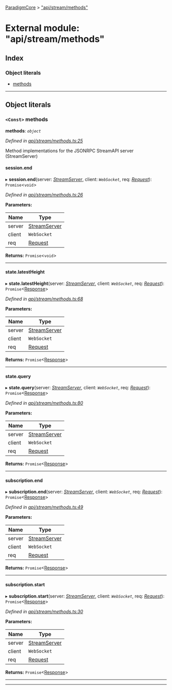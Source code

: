 [ParadigmCore](../README.md) > ["api/stream/methods"](../modules/_api_stream_methods_.md)

# External module: "api/stream/methods"

## Index

### Object literals

* [methods](_api_stream_methods_.md#methods)

---

## Object literals

<a id="methods"></a>

### `<Const>` methods

**methods**: *`object`*

*Defined in [api/stream/methods.ts:25](https://github.com/paradigmfoundation/paradigmcore/blob/adc87ed/src/api/stream/methods.ts#L25)*

Method implementations for the JSONRPC StreamAPI server (StreamServer)

<a id="methods.session_end"></a>

####  session.end

▸ **session.end**(server: *[StreamServer](../classes/_api_stream_streamserver_.streamserver.md)*, client: *`WebSocket`*, req: *[Request](../classes/_api_stream_request_.request.md)*): `Promise`<`void`>

*Defined in [api/stream/methods.ts:26](https://github.com/paradigmfoundation/paradigmcore/blob/adc87ed/src/api/stream/methods.ts#L26)*

**Parameters:**

| Name | Type |
| ------ | ------ |
| server | [StreamServer](../classes/_api_stream_streamserver_.streamserver.md) |
| client | `WebSocket` |
| req | [Request](../classes/_api_stream_request_.request.md) |

**Returns:** `Promise`<`void`>

___
<a id="methods.state_latestheight"></a>

####  state.latestHeight

▸ **state.latestHeight**(server: *[StreamServer](../classes/_api_stream_streamserver_.streamserver.md)*, client: *`WebSocket`*, req: *[Request](../classes/_api_stream_request_.request.md)*): `Promise`<[Response](../classes/_api_stream_response_.response.md)>

*Defined in [api/stream/methods.ts:68](https://github.com/paradigmfoundation/paradigmcore/blob/adc87ed/src/api/stream/methods.ts#L68)*

**Parameters:**

| Name | Type |
| ------ | ------ |
| server | [StreamServer](../classes/_api_stream_streamserver_.streamserver.md) |
| client | `WebSocket` |
| req | [Request](../classes/_api_stream_request_.request.md) |

**Returns:** `Promise`<[Response](../classes/_api_stream_response_.response.md)>

___
<a id="methods.state_query"></a>

####  state.query

▸ **state.query**(server: *[StreamServer](../classes/_api_stream_streamserver_.streamserver.md)*, client: *`WebSocket`*, req: *[Request](../classes/_api_stream_request_.request.md)*): `Promise`<[Response](../classes/_api_stream_response_.response.md)>

*Defined in [api/stream/methods.ts:80](https://github.com/paradigmfoundation/paradigmcore/blob/adc87ed/src/api/stream/methods.ts#L80)*

**Parameters:**

| Name | Type |
| ------ | ------ |
| server | [StreamServer](../classes/_api_stream_streamserver_.streamserver.md) |
| client | `WebSocket` |
| req | [Request](../classes/_api_stream_request_.request.md) |

**Returns:** `Promise`<[Response](../classes/_api_stream_response_.response.md)>

___
<a id="methods.subscription_end"></a>

####  subscription.end

▸ **subscription.end**(server: *[StreamServer](../classes/_api_stream_streamserver_.streamserver.md)*, client: *`WebSocket`*, req: *[Request](../classes/_api_stream_request_.request.md)*): `Promise`<[Response](../classes/_api_stream_response_.response.md)>

*Defined in [api/stream/methods.ts:49](https://github.com/paradigmfoundation/paradigmcore/blob/adc87ed/src/api/stream/methods.ts#L49)*

**Parameters:**

| Name | Type |
| ------ | ------ |
| server | [StreamServer](../classes/_api_stream_streamserver_.streamserver.md) |
| client | `WebSocket` |
| req | [Request](../classes/_api_stream_request_.request.md) |

**Returns:** `Promise`<[Response](../classes/_api_stream_response_.response.md)>

___
<a id="methods.subscription_start"></a>

####  subscription.start

▸ **subscription.start**(server: *[StreamServer](../classes/_api_stream_streamserver_.streamserver.md)*, client: *`WebSocket`*, req: *[Request](../classes/_api_stream_request_.request.md)*): `Promise`<[Response](../classes/_api_stream_response_.response.md)>

*Defined in [api/stream/methods.ts:30](https://github.com/paradigmfoundation/paradigmcore/blob/adc87ed/src/api/stream/methods.ts#L30)*

**Parameters:**

| Name | Type |
| ------ | ------ |
| server | [StreamServer](../classes/_api_stream_streamserver_.streamserver.md) |
| client | `WebSocket` |
| req | [Request](../classes/_api_stream_request_.request.md) |

**Returns:** `Promise`<[Response](../classes/_api_stream_response_.response.md)>

___

___

